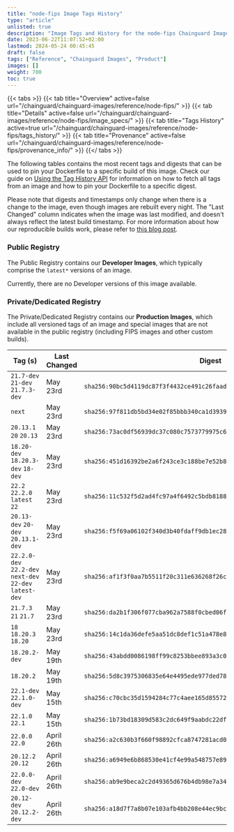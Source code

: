 ```yaml
---
title: "node-fips Image Tags History"
type: "article"
unlisted: true
description: "Image Tags and History for the node-fips Chainguard Image"
date: 2023-06-22T11:07:52+02:00
lastmod: 2024-05-24 00:45:45
draft: false
tags: ["Reference", "Chainguard Images", "Product"]
images: []
weight: 700
toc: true
---
```


{{< tabs >}}
{{< tab title="Overview" active=false url="/chainguard/chainguard-images/reference/node-fips/" >}}
{{< tab title="Details" active=false url="/chainguard/chainguard-images/reference/node-fips/image_specs/" >}}
{{< tab title="Tags History" active=true url="/chainguard/chainguard-images/reference/node-fips/tags_history/" >}}
{{< tab title="Provenance" active=false url="/chainguard/chainguard-images/reference/node-fips/provenance_info/" >}}
{{</ tabs >}}

The following tables contains the most recent tags and digests that can be used to pin your Dockerfile to a specific build of this image. Check our guide on [Using the Tag History API](/chainguard/chainguard-images/using-the-tag-history-api/) for information on how to fetch all tags from an image and how to pin your Dockerfile to a specific digest.

Please note that digests and timestamps only change when there is a change to the image, even though images are rebuilt every night. The "Last Changed" column indicates when the image was last modified, and doesn't always reflect the latest build timestamp. For more information about how our reproducible builds work, please refer to [this blog post](https://www.chainguard.dev/unchained/reproducing-chainguards-reproducible-image-builds).

### Public Registry
The Public Registry contains our **Developer Images**, which typically comprise the `latest*` versions of an image.

Currently, there are no Developer versions of this image available.

### Private/Dedicated Registry
The Private/Dedicated Registry contains our **Production Images**, which include all versioned tags of an image and special images that are not available in the public registry (including FIPS images and other custom builds).

| Tag (s)                                                   | Last Changed | Digest                                                                    |
|-----------------------------------------------------------|--------------|---------------------------------------------------------------------------|
|  `21.7-dev` `21-dev` `21.7.3-dev`                         | May 23rd     | `sha256:90bc5d4119dc87f3f4432ce491c26faadaa39b68c3c848e41337e3244c4cf217` |
|  `next`                                                   | May 23rd     | `sha256:97f811db5bd34e02f85bbb340ca1d393940ccad74d6dba540b7ac359fdb003ed` |
|  `20.13.1` `20` `20.13`                                   | May 23rd     | `sha256:73ac0df56939dc37c080c7573779975c62602c84dbd0078a2e5f496b9040487c` |
|  `18.20-dev` `18.20.3-dev` `18-dev`                       | May 23rd     | `sha256:451d16392be2a6f243ce3c188be7e52b8180f4c94e353130ddbbec68db91786b` |
|  `22.2` `22.2.0` `latest` `22`                            | May 23rd     | `sha256:11c532f5d2ad4fc97a4f6492c5bdb8188726cd47f2ab3a9ea26a86b4db8e43f5` |
|  `20.13-dev` `20-dev` `20.13.1-dev`                       | May 23rd     | `sha256:f5f69a06102f340d3b40fdaff9db1ec284ea131d77618ca86cf3ae1cbca8e291` |
|  `22.2.0-dev` `22.2-dev` `next-dev` `22-dev` `latest-dev` | May 23rd     | `sha256:af1f3f0aa7b5511f20c311e636268f26cbb16731b242aaa167a7a0268acc336f` |
|  `21.7.3` `21` `21.7`                                     | May 23rd     | `sha256:da2b1f306f077cba962a7588f0cbed06f1ffdd8fd7b60a9ce498d59328889920` |
|  `18` `18.20.3` `18.20`                                   | May 23rd     | `sha256:14c1da36defe5aa51dc8def1c51a478e81f8d230af5ac61b213faa81840380cd` |
|  `18.20.2-dev`                                            | May 19th     | `sha256:43abdd0086198ff99c8253bbee893a3c0860e60a91adf76134678f2c16f0f626` |
|  `18.20.2`                                                | May 19th     | `sha256:5d8c3975306835e64e4495ede977ded78a2eca6f174b54c102fa5810e12f94cd` |
|  `22.1-dev` `22.1.0-dev`                                  | May 15th     | `sha256:c70cbc35d1594284c77c4aee165d855721e775b93b9073cf85904823e955cbaa` |
|  `22.1.0` `22.1`                                          | May 15th     | `sha256:1b73bd18309d583c2dc649f9aabdc22df97579de3b5486b5bc7ff7c541854303` |
|  `22.0.0` `22.0`                                          | April 26th   | `sha256:a2c630b3f660f98892cfca8747281acd054df7512bcbe01b2d5066963bf3db45` |
|  `20.12.2` `20.12`                                        | April 26th   | `sha256:a6949e6b868530e41cf4e99a548757e89944a3c0b7a8e70d686cc4308457024c` |
|  `22.0.0-dev` `22.0-dev`                                  | April 26th   | `sha256:ab9e9beca2c2d49365d676b4db98e7a34b946598b4b887bb61f5422604f89014` |
|  `20.12-dev` `20.12.2-dev`                                | April 26th   | `sha256:a18d7f7a8b07e103afb4bb208e44ec9bc955a26052ef454cf74f2c425229acae` |

